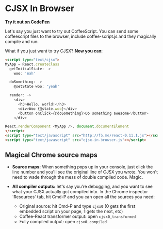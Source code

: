 CJSX In Browser
===============

[**Try it out on CodePen**][1]

Let's say you just want to try out CoffeeScript.  You can send some coffeescript files to the browser, include coffee-script.js and they magically compile and run.

What if you just want to try CJSX?  **Now you can**:

```html
<script type="text/cjsx">
MyApp = React.createClass
  getInitialState: ->
    woo: 'nah'

  doSomething: ->
    @setState woo: 'yeah'

  render: ->
    <div>
      <h3>Hello, world!</h3>
      <div>Woo {@state.woo}</div>
      <button onClick={@doSomething}>Do something awesome</button>
    </div>

React.renderComponent <MyApp />, document.documentElement
</script>
<script type="text/javascript" src="http://fb.me/react-0.11.1.js"></script>
<script type="text/javascript" src="cjsx-in-browser.js"></script>
```

Magical Chrome source maps
--------------------------

 - **Source maps:**  When something pops up in your console, just click the line number and you'll see the original line of CJSX you wrote.
You won't need to wade through the mess of double compiled code. Magic.

 - **All compiler outputs:** let's say you're debugging, and you want to see what your CJSX actually got compiled into.  In the Chrome inspector 'Resources' tab, hit Cmd-P and you can open all the sources you need:
   - Original source: hit Cmd-P and type `cjsx0` (0 gets the first embedded script on your page, 1 gets the next, etc)
   - Coffee-React transformer output: open `cjsx0_transformed`
   - Fully compiled output: open `cjsx0_compiled`


[1]: http://codepen.io/iamdanfox/pen/oywJq?editors=100
